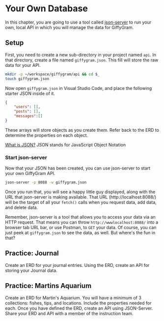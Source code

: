 # Your Own Database

In this chapter, you are going to use a tool called [json-server](https://github.com/typicode/json-server) to run your own, local API in which you will manage the data for GiffyGram.

## Setup

First, you need to create a new sub-directory in your project named `api`. In that directory, create a file named `giffygram.json`. This fill will store the raw data for your API.

```sh
mkdir -p ~/workspace/giffygram/api && cd $_
touch giffygram.json
```

Now open `giffygram.json` in Visual Studio Code, and place the following starter JSON inside of it.

```json
{
	"users": [],
	"posts": [],
	"messages":[]
}
```

These arrays will store objects as you create them. Refer back to the ERD to determine the properties on each object. 

[What is JSON?](https://www.w3schools.com/whatis/whatis_json.asp) JSON stands for JavaScript Object Notation


### Start json-server

Now that your JSON has been created, you can use json-server to start your own GiffyGram API.

```sh
json-server -p 8088 -w giffygram.json
```

Once you run that, you will see a happy little guy displayed, along with the URL that json-server is making available. That URL (http://localhost:8088/) will be the target of all your `fetch()` calls when you request data, add data, and delete data.


Remember, json-server is a tool that allows you to access your data via an HTTP request. That means you can throw `http://wwwlocalhost:8088/` into a browser tab URL bar, or use Postman, to `GET` your data. Of course, you can just peek at `giffygram.json` to see the data, as well. But where's the fun in that? 


## Practice: Journal
Create an ERD for your journal entries. Using the ERD, create an API for storing your Journal data.

## Practice: Martins Aquarium
Create an ERD for Martin's Aquarium. You will have a minimum of 3 collections: fishes, tips, and locations. Include the properties needed for each. Once you have defined the ERD, create an API using JSON-Server. Share your ERD and API with a member of the instruction team.